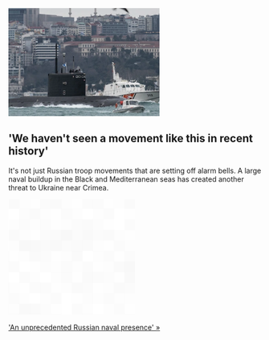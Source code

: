 
!['We haven't seen a movement like this in recent history'](./20220214055849.png)
## 'We haven't seen a movement like this in recent history'

It's not just Russian troop movements that are setting off alarm bells. A large naval buildup in the Black and Mediterranean seas has created another threat to Ukraine near Crimea.

![pic](../square_bg.png)

['An unprecedented Russian naval presence' »](https://www.yahoo.com/news/russia-ukraine-black-sea-naval-blockade-175148404.html)
